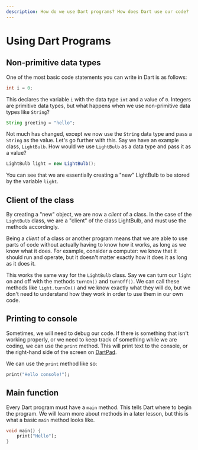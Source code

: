 ```yaml
---
description: How do we use Dart programs? How does Dart use our code?
---
```


# Using Dart Programs

## Non-primitive data types

One of the most basic code statements you can write in Dart is as follows:

```java
int i = 0;
```

This declares the variable `i` with the data type `int` and a value of `0`. Integers are primitive data types, but what happens when we use non-primitive data types like `String`?

```java
String greeting = "hello";
```

Not much has changed, except we now use the `String` data type and pass a `String` as the value. Let's go further with this. Say we have an example class, `LightBulb`. How would we use `LightBulb` as a data type and pass it as a value?

```java
LightBulb light = new LightBulb();
```

You can see that we are essentially creating a "new" LightBulb to be stored by the variable `light`.

## Client of the class

By creating a "new" object, we are now a _client_ of a class. In the case of the `LightBulb` class, we are a "client" of the class LightBulb, and must use the methods accordingly.

Being a _client_ of a class or another program means that we are able to use parts of code without actually having to know how it works, as long as we know what it does. For example, consider a computer: we know that it should run and operate, but it doesn't matter exactly how it does it as long as it does it.

This works the same way for the `LightBulb` class. Say we can turn our `light` on and off with the methods `turnOn()` and `turnOff()`. We can call these methods like `light.turnOn()` and we know exactly what they will do, but we don't need to understand how they work in order to use them in our own code.

## Printing to console

Sometimes, we will need to debug our code. If there is something that isn't working properly, or we need to keep track of something while we are coding, we can use the `print` method. This will print text to the console, or the right-hand side of the screen on [DartPad](https://dartpad.dev).

We can use the `print` method like so:

```dart
print("Hello console!");
```

## Main function

Every Dart program must have a `main` method. This tells Dart where to begin the program. We will learn more about methods in a later lesson, but this is what a basic `main` method looks like.

```dart
void main() {
    print("Hello");
}
```

